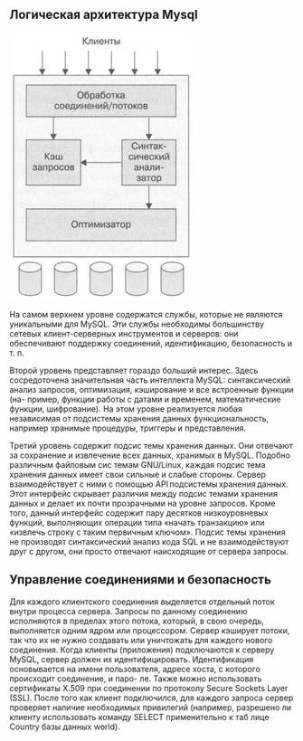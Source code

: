 ## Логическая архитектура Mysql

![Архитектура Mysql](../../../media/mySqlArchitecture.png)

На самом верхнем уровне содержатся службы, которые не являются уникальными для MySQL. Эти службы необходимы большинству сетевых клиент-серверных инструментов и серверов: они обеспечивают
поддержку соединений, идентификацию, безопасность и т. п.

Второй уровень представляет гораздо больший интерес. Здесь сосредоточена значительная часть интеллекта MySQL: синтаксический анализ запросов, оптимизация, кэширование и все встроенные функции (на-
пример, функции работы с датами и временем, математические функции, шифрование). На этом уровне реализуется любая независимая от подсистемы хранения данных функциональность, например хранимые
процедуры, триггеры и представления.

Третий уровень содержит подсис темы хранения данных. Они отвечают за сохранение и извлечение всех данных, хранимых в MySQL. Подобно различным файловым сис темам GNU/Linux, каждая подсис тема
хранения данных имеет свои сильные и слабые стороны. Сервер взаимодействует с ними с помощью API подсистемы хранения данных. Этот интерфейс скрывает различия между подсис темами хранения данных и делает их почти прозрачными на уровне запросов. Кроме того, данный интерфейс содержит пару десятков низкоуровневых функций, выполняющих операции типа «начать транзакцию» или «извлечь строку с таким первичным ключом». Подсис темы хранения не производят синтаксический анализ кода SQL  и не взаимодействуют друг с другом, они просто отвечают наисходящие от сервера запросы.

## Управление соединениями и безопасность

Для каждого клиентского соединения выделяется отдельный поток внутри процесса сервера. Запросы по данному соединению исполняются в пределах этого потока, который, в свою очередь, выполняется одним ядром или процессором. Сервер кэширует потоки, так что их не нужно создавать или уничтожать для каждого нового соединения. Когда клиенты (приложения) подключаются к серверу MySQL, сервер должен их идентифицировать. Идентификация основывается на имени пользователя, адресе хоста, с которого происходит соединение, и паро-
ле. Также можно использовать сертификаты X.509 при соединении по протоколу Secure Sockets Layer (SSL). После того как клиент подключился, для каждого запроса сервер проверяет наличие необходимых привилегий (например, разрешено ли клиенту использовать команду SELECT применительно к таб лице Country базы данных world). 